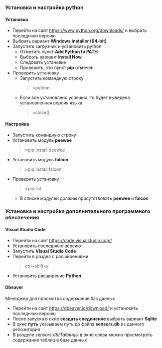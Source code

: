 ### Установка и настройка python

#### Установка
- Перейти на сайт https://www.python.org/downloads/ и выбрать последнюю версию
- Выбрать вариант **Windows installer (64-bit)**
- Запустить загрузчик и установить python
  - Отметить пункт **Add Python to PATH**
  - Выбрать вариант **Install Now**
  - Следовать установке
  - Проверить, что пункт **pip** отмечен
- Проверить установку
  - Запустить командную строку
    > \>python
  - Если все установлено успешно, то будет выведена установленная версия языка
    > \>close()

#### Настройка
- Запустить командную строку
- Установить модуль **peewee**
  > \>pip install peewee
- Установить модуль **falcon**
  > \>pip install falcon
- Проверить установку
  > \>pip list
  - В списке модулей должны присутствовать **peewee** и **falcon**

### Установка и настройка дополнительного программного обеспечения

#### Visual Studio Code
- Перейти на сайт https://code.visualstudio.com/
- Установить последнюю версию
- Запустить **Visual Studio Code**
- Перейти в раздел с расширениями
  > ctrl+shift+x
- Установить расширение **Python**

#### Dbeaver
Менеджер для просмотра содержания баз данных

- Перейти на сайт https://dbeaver.io/download/ и установить последнюю версию
- После запуска в окне **создать соединение** выбрать вариант **Sqlite**
- В окне **путь** указываем путь до файла **sensors.db** из данного репозитория
- В разделе _sensors.db/Таблицы_ в окне слева можно просмотреть содержание таблиц в базе данных
